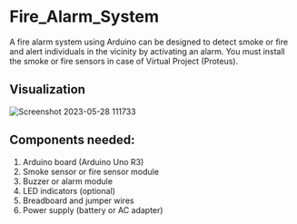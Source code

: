 # Fire_Alarm_System
A fire alarm system using Arduino can be designed to detect smoke or fire and alert individuals in the vicinity by activating an alarm.
You must install the smoke or fire sensors in case of Virtual Project (Proteus).

## Visualization 

![Screenshot 2023-05-28 111733](https://github.com/Jackfrst/Fire_Alarm_System/assets/60434580/0836ceaf-4100-41c1-a595-84b131707bf2)

## Components needed:

1. Arduino board (Arduino Uno R3)
2. Smoke sensor or fire sensor module
3. Buzzer or alarm module
4. LED indicators (optional)
5. Breadboard and jumper wires
6. Power supply (battery or AC adapter)
